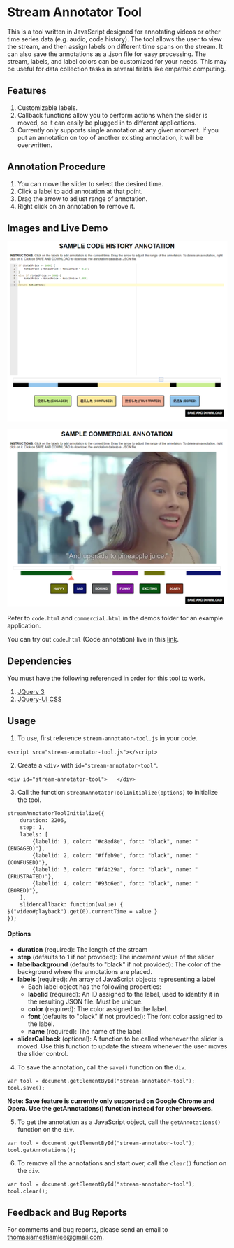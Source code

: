 # Stream Annotator Tool
This is a tool written in JavaScript designed for annotating videos or other time series data (e.g. audio, code history). The tool allows the user to view the stream, and then assign labels on different time spans on the stream. It can also save the annotations as a .json file for easy processing. The stream, labels, and label colors can be customized for your needs. This may be useful for data collection tasks in several fields like empathic computing.

## Features
1. Customizable labels.
2. Callback functions allow you to perform actions when the slider is moved, so it can easily be plugged in to different applications.
3. Currently only supports single annotation at any given moment. If you put an annotation on top of another existing annotation, it will be overwritten.

## Annotation Procedure
1. You can move the slider to select the desired time.
2. Click a label to add annotation at that point.
3. Drag the arrow to adjust range of annotation.
4. Right click on an annotation to remove it.

## Images and Live Demo
![Code Annotation Screenshot](https://raw.githubusercontent.com/thomastiamlee/stream-annotator-tool/master/demo/code.PNG)

![Commercial Annotation Screenshot](https://raw.githubusercontent.com/thomastiamlee/stream-annotator-tool/master/demo/commercial.PNG)

Refer to `code.html` and `commercial.html` in the demos folder for an example application.

You can try out `code.html` (Code annotation) live in this [link](https://cdn.rawgit.com/thomastiamlee/stream-annotator-tool/94d5ef0d/demo/code.html).

## Dependencies
You must have the following referenced in order for this tool to work.
1. [JQuery 3](http://jquery.com/download/)
2. [JQuery-UI CSS](http://jqueryui.com/download/)

## Usage
1. To use, first reference `stream-annotator-tool.js` in your code.

`<script src="stream-annotator-tool.js"></script>`

2. Create a `<div>` with `id="stream-annotator-tool"`.

`<div id="stream-annotator-tool">	</div>`

3. Call the function `streamAnnotatorToolInitialize(options)` to initialize the tool.

```
streamAnnotatorToolInitialize({
	duration: 2206,
	step: 1,
	labels: [
		{labelid: 1, color: "#c8ed8e", font: "black", name: "(ENGAGED)"},
		{labelid: 2, color: "#ffeb9e", font: "black", name: "(CONFUSED)"},
		{labelid: 3, color: "#f4b29a", font: "black", name: "(FRUSTRATED)"},
		{labelid: 4, color: "#93c6ed", font: "black", name: "(BORED)"},
	],
	slidercallback: function(value) { $("video#playback").get(0).currentTime = value }
});
```

#### Options
- **duration** (required): The length of the stream
- **step** (defaults to 1 if not provided): The increment value of the slider
- **labelbackground** (defaults to "black" if not provided): The color of the background where the annotations are placed.
- **labels** (required): An array of JavaScript objects representing a label
    - Each label object has the following properties:
    - **labelid**  (required): An ID assigned to the label, used to identify it in the resulting JSON file. Must be unique.
    - **color** (required): The color assigned to the label.
    - **font** (defaults to "black" if not provided): The font color assigned to the label.
    - **name** (required): The name of the label.
- **sliderCallback** (optional): A function to be called whenever the slider is moved. Use this function to update the stream whenever the user moves the slider control.

4. To save the annotation, call the `save()` function on the `div`.

```
var tool = document.getElementById("stream-annotator-tool");
tool.save();
```

**Note: Save feature is currently only supported on Google Chrome and Opera. Use the getAnnotations() function instead for other browsers.**

5. To get the annotation as a JavaScript object, call the `getAnnotations()` function on the `div`.

```
var tool = document.getElementById("stream-annotator-tool");
tool.getAnnotations();
```

6. To remove all the annotations and start over, call the `clear()` function on the `div`.

```
var tool = document.getElementById("stream-annotator-tool");
tool.clear();
```

## Feedback and Bug Reports
For comments and bug reports, please send an email to thomasjamestiamlee@gmail.com.